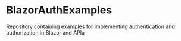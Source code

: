 # BlazorAuthExamples
Repository containing examples for implementing authentication and authorization in Blazor and APIa
